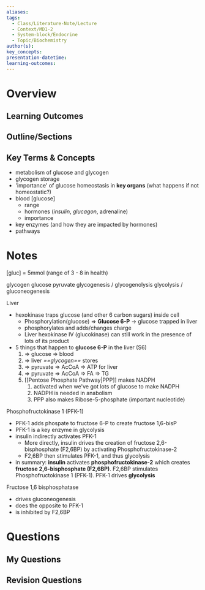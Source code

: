 ```yaml
---
aliases:
tags:
  - Class/Literature-Note/Lecture
  - Context/MD1-2
  - System-block/Endocrine
  - Topic/Biochemistry
author(s):
key_concepts:
presentation-datetime:
learning-outcomes:
---
```



# Overview
## Learning Outcomes

## Outline/Sections

## Key Terms & Concepts

- metabolism of glucose and glycogen
- glycogen storage
- 'importance' of glucose homeostasis in **key organs** (what happens if not homeostatic?)
- blood \[glucose\]
	- range
	- hormones (*insulin*, *glucagon*, adrenaline)
	- importance
- key enzymes (and how they are impacted by hormones)
- pathways

# Notes

\[gluc] = 5mmol (range of 3 - 8 in health)

glycogen glucose pyruvate
glycogenesis / glycogenolysis
glycolysis / gluconeogenesis

Liver 
- hexokinase traps glucose (and other 6 carbon sugars) inside cell
	- Phosphorylation(glucose) => **Glucose 6-P** -> glucose trapped in liver
	- phosphorylates and adds/changes charge
	- Liver hexokinase IV (glucokinase) can still work in the presence of lots of its product
- 5 things that happen to **glucose 6-P** in the liver (S6)
	1. => glucose => blood
	2. => liver *==glycogen==* stores
	3. => pyruvate => AcCoA => ATP for liver
	4. => pyruvate => AcCoA => FA => TG
	5. [[Pentose Phosphate Pathway|PPP]] makes NADPH
		1. activated when we've got lots of glucose to make NADPH
		2. NADPH is needed in anabolism
		3. PPP also makes Ribose-5-phosphate (important nucleotide) 

Phosphofructokinase 1 (PFK-1)
- PFK-1 adds phospate to fructose 6-P to create fructose 1,6-bisP 
- PFK-1 is a key enzyme in glycolysis
- insulin indirectly activates PFK-1
	- More directly, insulin drives the creation of fructose 2,6-bisphosphate (F2,6BP) by activating Phosphofructokinase-2
	- F2,6BP then stimulates PFK-1, and thus glycolysis
- in summary: **insulin** activates **phosphofructokinase-2** which creates **fructose 2,6-bisphosphate (F2,6BP)**. F2,6BP stimulates Phosphofructokinase 1 (PFK-1). PFK-1 drives **glycolysis**

Fructose 1,6 bisphosphatase
- drives gluconeogenesis
- does the opposite to PFK-1
- is inhibited by F2,6BP



# Questions

## My Questions
## Revision Questions




